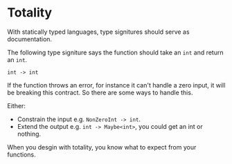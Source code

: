 # Totality

With statically typed languages, type signitures should serve as documentation.

The following type signiture says the function should take an `int` and return an `int`.

```
int -> int
```

If the function throws an error, for instance it can't handle a zero input, it will be breaking this contract. So there are some ways to handle this.

Either:
  - Constrain the input e.g. `NonZeroInt -> int`.
  - Extend the output e.g. `int -> Maybe<int>`, you could get an int or nothing.

When you desgin with totality, you know what to expect from your functions.

